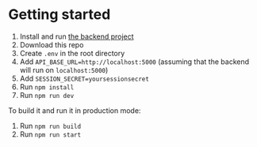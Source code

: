 # Getting started

1. Install and run [the backend project](https://github.com/OliviaDilan/psychotrack-back)
2. Download this repo
3. Create `.env` in the root directory
4. Add `API_BASE_URL=http://localhost:5000` (assuming that the backend will run on `localhost:5000`)
5. Add `SESSION_SECRET=yoursessionsecret`
6. Run `npm install`
7. Run `npm run dev`

To build it and run it in production mode:

1. Run `npm run build`
2. Run `npm run start`
